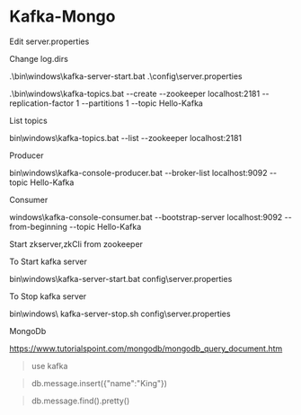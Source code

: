 # Kafka-Mongo
Edit server.properties 

Change log.dirs 

.\bin\windows\kafka-server-start.bat .\config\server.properties 

 

.\bin\windows\kafka-topics.bat --create --zookeeper localhost:2181 --replication-factor 1 --partitions 1 --topic Hello-Kafka 

 

List topics 

bin\windows\kafka-topics.bat --list --zookeeper localhost:2181 

 

Producer 

bin\windows\kafka-console-producer.bat --broker-list localhost:9092 --topic Hello-Kafka 

 

Consumer 

windows\kafka-console-consumer.bat --bootstrap-server localhost:9092 --from-beginning --topic Hello-Kafka 

 

Start zkserver,zkCli from zookeeper 

To Start kafka server  

bin\windows\kafka-server-start.bat config\server.properties 

 

To Stop kafka server 

bin\windows\ kafka-server-stop.sh config\server.properties 

 

MongoDb 

 

https://www.tutorialspoint.com/mongodb/mongodb_query_document.htm 

 

> use kafka 

 

> db.message.insert({"name":"King"}) 

 

> db.message.find().pretty() 
